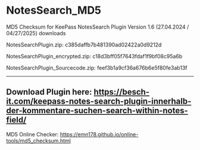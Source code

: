 # NotesSearch_MD5
MD5 Checksum for KeePass NotesSearch Plugin Version 1.6 (27.04.2024 / 04/27/2025) downloads 

NotesSearchPlugin.zip: c385daffb7b481390ad02422a0d9212d

NotesSearchPlugin_encrypted.zip: c18d3bff05f7643fdaf1f9bf08c95a6b

NotesSearchPlugin_Sourcecode.zip: feef3b1a9cf36a676b6e5f80fe3ab13f

---------------------------------------------------------------
Download Plugin here: https://besch-it.com/keepass-notes-search-plugin-innerhalb-der-kommentare-suchen-search-within-notes-field/
---------------------------------------------------------------
MD5 Online Checker: https://emn178.github.io/online-tools/md5_checksum.html 

